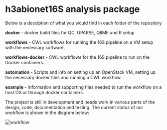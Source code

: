 # h3abionet16S analysis package

Below is a desciption of what you would find in each folder of the repository

**docker** - docker build files for QC, UPARSE, QIIME and R setup

**workflows** - CWL workflows for running the 16S pipeline on a VM setup with the necessary software.

**workflows-docker** - CWL workflows for the 16S pipeline to run on the Docker containers.

**automation** - Scripts and info on setting up an OpenStack VM, setting up the necessary docker files and running a CWL workflow.

**example** - Information and supporting files needed to run the workflow on a host OS or through docker containers.

The project is still in development and needs work in various parts of the design, code, documentation and testing. The current status of our workflow is shown in the diagram below:

![workflow](https://raw.githubusercontent.com/h3abionet/h3abionet16S/master/h3abionet16S_CWL_workflow.png "CWL workflow")

